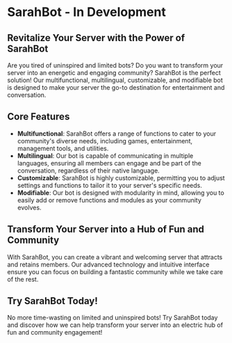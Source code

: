 **SarahBot - In Development** 
================

Revitalize Your Server with the Power of SarahBot
-----------------------------------------

Are you tired of uninspired and limited bots? Do you want to transform your server into an energetic and engaging community? SarahBot is the perfect solution! Our multifunctional, multilingual, customizable, and modifiable bot is designed to make your server the go-to destination for entertainment and conversation.

**Core Features**
----------------

* **Multifunctional**: SarahBot offers a range of functions to cater to your community's diverse needs, including games, entertainment, management tools, and utilities.
* **Multilingual**: Our bot is capable of communicating in multiple languages, ensuring all members can engage and be part of the conversation, regardless of their native language.
* **Customizable**: SarahBot is highly customizable, permitting you to adjust settings and functions to tailor it to your server's specific needs.
* **Modifiable**: Our bot is designed with modularity in mind, allowing you to easily add or remove functions and modules as your community evolves.

**Transform Your Server into a Hub of Fun and Community**
--------------------------------------------------

With SarahBot, you can create a vibrant and welcoming server that attracts and retains members. Our advanced technology and intuitive interface ensure you can focus on building a fantastic community while we take care of the rest.

**Try SarahBot Today!**
-------------------

No more time-wasting on limited and uninspired bots! Try SarahBot today and discover how we can help transform your server into an electric hub of fun and community engagement!
